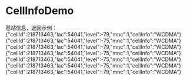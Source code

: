 ﻿# CellInfoDemo
基站信息，返回示例：
{"cellId":218713463,"lac":54041,"level":-79,"mnc":1,"cellInfo":"WCDMA"}
{"cellId":218713463,"lac":54041,"level":-75,"mnc":1,"cellInfo":"WCDMA"}
{"cellId":218713463,"lac":54041,"level":-79,"mnc":1,"cellInfo":"WCDMA"}
{"cellId":218713463,"lac":54041,"level":-75,"mnc":1,"cellInfo":"WCDMA"}
{"cellId":218713463,"lac":54041,"level":-75,"mnc":1,"cellInfo":"WCDMA"}
{"cellId":218713463,"lac":54041,"level":-75,"mnc":1,"cellInfo":"WCDMA"}
{"cellId":218713463,"lac":54041,"level":-79,"mnc":1,"cellInfo":"WCDMA"}
